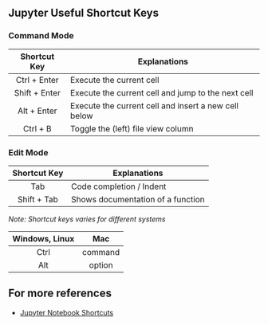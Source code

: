 ## Jupyter Useful Shortcut Keys

### Command Mode

| Shortcut Key | Explanations |
| :---------------------:  | ---------------------  |
| Ctrl + Enter | Execute the current cell |
| Shift + Enter | Execute the current cell and jump to the next cell |
| Alt + Enter | Execute the current cell and insert a new cell below |
| Ctrl + B | Toggle the (left) file view column  |


### Edit Mode
| Shortcut Key | Explanations |
| :---------------------:  | ---------------------  |
| Tab | Code completion / Indent  |
| Shift + Tab | Shows documentation of a function  |

_Note:
Shortcut keys varies for different systems_

| Windows, Linux | Mac |
| :---------------------:  | :---------------------:  |
| Ctrl | command |
| Alt | option |


## For more references
- [Jupyter Notebook Shortcuts](https://towardsdatascience.com/jypyter-notebook-shortcuts-bf0101a98330)
